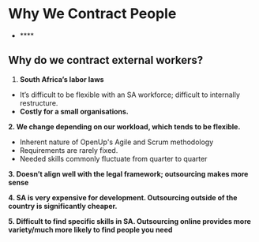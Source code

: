 # Why We Contract People

* \*\*\*\*

## Why do we contract external workers?

1. **South Africa’s labor laws**

* It’s difficult to be flexible with an SA workforce; difficult to internally restructure.
* **Costly for a small organisations.**

**2. We change depending on our workload, which tends to be flexible.** 

* Inherent nature of OpenUp's Agile and Scrum methodology
* Requirements are rarely fixed.
* Needed skills commonly fluctuate from quarter to quarter

**3. Doesn’t align well with the legal framework; outsourcing makes more sense**

**4. SA is very expensive for development. Outsourcing outside of the country is significantly cheaper.**

**5. Difficult to find specific skills in SA. Outsourcing online provides more variety/much more likely to find people you need**

